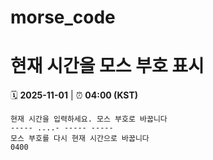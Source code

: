 # morse_code
# 현재 시간을 모스 부호 표시
<!-- MORSE_TIME_START -->
🗓️ **2025-11-01** | ⏰ **04:00 (KST)**

```
현재 시간을 입력하세요. 모스 부호로 바꿉니다
----- ....- ----- -----
모스 부호를 다시 현재 시간으로 바꿉니다
0400
```
<!-- MORSE_TIME_END -->
